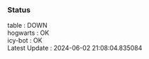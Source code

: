 ### Status


table : DOWN  
hogwarts : OK  
icy-bot : OK  
Latest Update : 2024-06-02 21:08:04.835084
